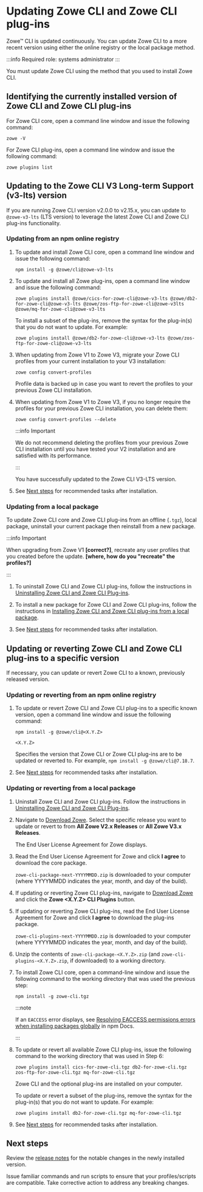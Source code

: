 # Updating Zowe CLI and Zowe CLI plug-ins

Zowe&trade; CLI is updated continuously. You can update Zowe CLI to a more recent version using either the online registry or the local package method.

:::info Required role: systems administrator
:::

You must update Zowe CLI using the method that you used to install Zowe CLI.

## Identifying the currently installed version of Zowe CLI and Zowe CLI plug-ins

For Zowe CLI core, open a command line window and issue the following command:

```
zowe -V
```

For Zowe CLI plug-ins, open a command line window and issue the following command:

```
zowe plugins list
```

## Updating to the Zowe CLI V3 Long-term Support (v3-lts) version

If you are running Zowe CLI version v2.0.0 to v2.15.x, you can update to `@zowe-v3-lts` (LTS version) to leverage the latest Zowe CLI and Zowe CLI plug-ins functionality.

### Updating from an npm online registry

1. To update and install Zowe CLI core, open a command line window and issue the following command:

   ```
   npm install -g @zowe/cli@zowe-v3-lts
   ```
2. To update and install all Zowe plug-ins, open a command line window and issue the following command:

   ```
   zowe plugins install @zowe/cics-for-zowe-cli@zowe-v3-lts @zowe/db2-for-zowe-cli@zowe-v3-lts @zowe/zos-ftp-for-zowe-cli@zowe-v3lts @zowe/mq-for-zowe-cli@zowe-v3-lts 
   ```
   To install a subset of the plug-ins, remove the syntax for the plug-in(s) that you do not want to update. For example:

   ```
   zowe plugins install @zowe/db2-for-zowe-cli@zowe-v3-lts @zowe/zos-ftp-for-zowe-cli@zowe-v3-lts
   ```

3. When updating from Zowe V1 to Zowe V3, migrate your Zowe CLI profiles from your current installation to your V3 installation:

   ```
   zowe config convert-profiles
   ```
   Profile data is backed up in case you want to revert the profiles to your previous Zowe CLI installation.

4. When updating from Zowe V1 to Zowe V3, if you no longer require the profiles for your previous Zowe CLI installation, you can delete them:

   ```
   zowe config convert-profiles --delete
   ```

   :::info Important
   
   We do not recommend deleting the profiles from your previous Zowe CLI installation until you have tested your V2 installation and are satisfied with its performance.

   :::

   You have successfully updated to the Zowe CLI V3-LTS version.

5. See [Next steps](#next-steps) for recommended tasks after installation.

### Updating from a local package

To update Zowe CLI core and Zowe CLI plug-ins from an offline (`.tgz`), local package, uninstall your current package then reinstall from a new package.

:::info Important

When upgrading from Zowe V1 **[correct?]**, recreate any user profiles that you created before the update. **[where, how do you "recreate" the profiles?]**

:::

1. To uninstall Zowe CLI and Zowe CLI plug-ins, follow the instructions in [Uninstalling Zowe CLI and Zowe CLI Plug-ins](../user-guide/cli-uninstall.md).

2. To install a new package for Zowe CLI and Zowe CLI plug-ins, follow the instructions in [Installing Zowe CLI and Zowe CLI plug-ins from a local package](../user-guide/cli-installcli.md#installing-zowe-cli-and-zowe-cli-plug-ins-from-a-local-package).

3. See [Next steps](#next-steps) for recommended tasks after installation.

## Updating or reverting Zowe CLI and Zowe CLI plug-ins to a specific version

If necessary, you can update or revert Zowe CLI to a known, previously released version.

### Updating or reverting from an npm online registry

1. To update or revert Zowe CLI and Zowe CLI plug-ins to a specific known version, open a command line window and issue the following command:

   ```
   npm install -g @zowe/cli@<X.Y.Z>
   ```

      `<X.Y.Z>`

      Specifies the version that Zowe CLI or Zowe CLI plug-ins are to be updated or reverted to. For example, `npm install -g @zowe/cli@7.18.7`.

2. See [Next steps](#next-steps) for recommended tasks after installation.

### Updating or reverting from a local package

1. Uninstall Zowe CLI and Zowe CLI plug-ins. Follow the instructions in [Uninstalling Zowe CLI and Zowe CLI Plug-ins](../user-guide/cli-uninstall.md).

2. Navigate to [Download Zowe](https://www.zowe.org/download.html). Select the specific release you want to update or revert to from **All Zowe V2.x Releases** or **All Zowe V3.x Releases**.

   The End User License Agreement for Zowe displays.

3. Read the End User License Agreement for Zowe and click **I agree** to download the core package.

    `zowe-cli-package-next-YYYYMMDD.zip` is downloaded to your computer (where YYYYMMDD indicates the year, month, and day of the build).

4. If updating or reverting Zowe CLI plug-ins, navigate to [Download Zowe](https://www.zowe.org/download.html) and click the **Zowe \<X.Y.Z\> CLI Plugins** button.

5. If updating or reverting Zowe CLI plug-ins, read the End User License Agreement for Zowe and click **I agree** to download the plug-ins package.

    `zowe-cli-plugins-next-YYYYMMDD.zip` is downloaded to your computer (where YYYYMMDD indicates the year, month, and day of the build).

6. Unzip the contents of `zowe-cli-package-<X.Y.Z>.zip` (and `zowe-cli-plugins-<X.Y.Z>.zip`, if downloaded) to a working directory.

7. To install Zowe CLI core, open a command-line window and issue the following command to the working directory that was used the previous step:

   ```
   npm install -g zowe-cli.tgz
   ```

   :::note
   
   If an `EACCESS` error displays, see [Resolving EACCESS permissions errors when installing packages globally](https://docs.npmjs.com/resolving-eacces-permissions-errors-when-installing-packages-globally) in npm Docs.

   :::

8. To update or revert all available Zowe CLI plug-ins, issue the following command to the working directory that was used in Step 6:

   ```
   zowe plugins install cics-for-zowe-cli.tgz db2-for-zowe-cli.tgz zos-ftp-for-zowe-cli.tgz mq-for-zowe-cli.tgz
   ```

   Zowe CLI and the optional plug-ins are installed on your computer.

   To update or revert a subset of the plug-ins, remove the syntax for the plug-in(s) that you do not want to update. For example:

   ```
   zowe plugins install db2-for-zowe-cli.tgz mq-for-zowe-cli.tgz
   ```

9. See [Next steps](#next-steps) for recommended tasks after installation.

## Next steps

Review the [release notes](../whats-new/release-notes/release-notes-overview.md) for the notable changes in the newly installed version.

Issue familiar commands and run scripts to ensure that your profiles/scripts are compatible. Take corrective action to address any breaking changes.
